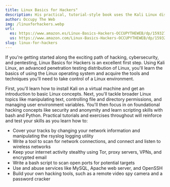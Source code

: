 ```yaml
---
title: Linux Basics for Hackers"
description: His practical, tutorial-style book uses the Kali Linux distribution to teach Linux basics with a focus on how hackers would use them.
author: Occupy The Web
img: /linuxforhackers.webp
url: 
  es: https://www.amazon.es/Linux-Basics-Hackers-OCCUPYTHEWEB/dp/1593278551
  us: https://www.amazon.com/Linux-Basics-Hackers-OCCUPYTHEWEB/dp/1593278551
slug: linux-for-hackers
---
```


If you're getting started along the exciting path of hacking, cybersecurity, and pentesting, Linux Basics for Hackers is an excellent first step. Using Kali Linux, an advanced penetration testing distribution of Linux, you'll learn the basics of using the Linux operating system and acquire the tools and techniques you'll need to take control of a Linux environment.

First, you'll learn how to install Kali on a virtual machine and get an introduction to basic Linux concepts. Next, you'll tackle broader Linux topics like manipulating text, controlling file and directory permissions, and managing user environment variables. You'll then focus in on foundational hacking concepts like security and anonymity and learn scripting skills with bash and Python. Practical tutorials and exercises throughout will reinforce and test your skills as you learn how to:

- Cover your tracks by changing your network information and manipulating the rsyslog logging utility
- Write a tool to scan for network connections, and connect and listen to wireless networks
- Keep your internet activity stealthy using Tor, proxy servers, VPNs, and encrypted email
- Write a bash script to scan open ports for potential targets
- Use and abuse services like MySQL, Apache web server, and OpenSSH
- Build your own hacking tools, such as a remote video spy camera and a password cracker